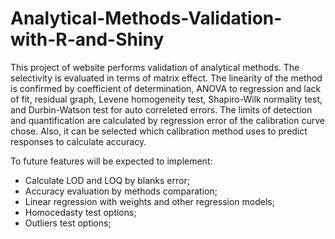 # Analytical-Methods-Validation-with-R-and-Shiny
This project of website performs validation of analytical methods. The selectivity is evaluated in terms of matrix effect. The linearity of the method is confirmed by coefficient of determination, ANOVA to regression and lack of fit, residual graph, Levene homogeneity test, Shapiro-Wilk normality test, and Durbin-Watson test for auto correleted errors. The limits of detection and quantification are calculated by regression error of the calibration curve chose. Also, it can be selected which calibration method uses to predict responses to calculate accuracy.

To future features will be expected to implement:
- Calculate LOD and LOQ by blanks error;
- Accuracy evaluation by methods comparation;
- Linear regression with weights and other regression models;
- Homocedasty test options;
- Outliers test options;
  
